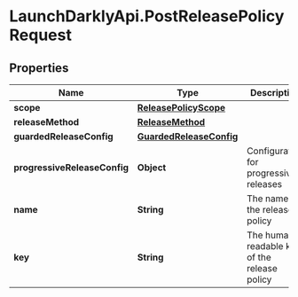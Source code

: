 # LaunchDarklyApi.PostReleasePolicyRequest

## Properties

Name | Type | Description | Notes
------------ | ------------- | ------------- | -------------
**scope** | [**ReleasePolicyScope**](ReleasePolicyScope.md) |  | [optional] 
**releaseMethod** | [**ReleaseMethod**](ReleaseMethod.md) |  | 
**guardedReleaseConfig** | [**GuardedReleaseConfig**](GuardedReleaseConfig.md) |  | [optional] 
**progressiveReleaseConfig** | **Object** | Configuration for progressive releases | [optional] 
**name** | **String** | The name of the release policy | 
**key** | **String** | The human-readable key of the release policy | 


